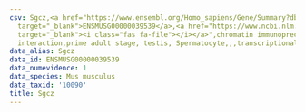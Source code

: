```yaml
---
csv: Sgcz,<a href="https://www.ensembl.org/Homo_sapiens/Gene/Summary?db=core;g=ENSMUSG00000039539"
  target="_blank">ENSMUSG00000039539</a>,<a href="https://www.ncbi.nlm.nih.gov/pubmed/25450459"
  target="_blank"><i class="fas fa-file"></i></a>",chromatin immunoprecipitation assay,direct
  interaction,prime adult stage, testis, Spermatocyte,,,transcriptional regulation,
data_alias: Sgcz
data_id: ENSMUSG00000039539
data_numevidence: 1
data_species: Mus musculus
data_taxid: '10090'
title: Sgcz
---
```

